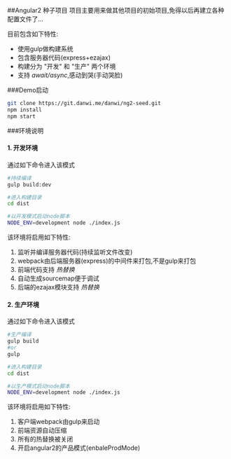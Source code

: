 ##Angular2 种子项目
项目主要用来做其他项目的初始项目,免得以后再建立各种配置文件了...  


目前包含如下特性:  
- 使用gulp做构建系统
- 包含服务器代码(express+ezajax)
- 构建分为 "开发" 和 "生产" 两个环境
- 支持 *await/async*,感动到哭(手动哭脸)

###Demo启动
```bash
git clone https://git.danwi.me/danwi/ng2-seed.git
npm install
npm start
```

###环境说明

#### 1. 开发环境
通过如下命令进入该模式
```bash
#持续编译
gulp build:dev

#进入构建目录
cd dist

#以开发模式启动node脚本
NODE_ENV=development node ./index.js
```
该环境将启用如下特性:  
1. 监听并编译服务器代码(持续监听文件改变)
2. webpack由后端服务器(express)的中间件来打包,不是gulp来打包
3. 前端代码支持 *热替换*
4. 自动生成sourcemap便于调试
5. 后端的ezajax模块支持 *热替换*

#### 2. 生产环境
通过如下命令进入该模式
```bash
#生产编译
gulp build
#or
gulp

#进入构建目录
cd dist

#以生产模式启动node脚本
NODE_ENV=development node ./index.js
```

该环境将启用如下特性:  
1. 客户端webpack由gulp来启动
2. 前端资源自动压缩
3. 所有的热替换被关闭
4. 开启angular2的产品模式(enbaleProdMode)